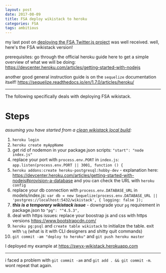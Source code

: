 ```yaml
---
layout: post
date: 2017-08-09
title: FSA deploy wikistack to heroku
categories: FSA
tags: ambitious
---
```


my last post on [deploying the FSA Twitter.js project](https://sw-yx.github.io/2017/FSA-deploy-twitter-js/) was well received. well, here's the FSA wikistack version!

prerequisites: go through the official heroku guide here to get a simple overview of what we will be doing: <https://devcenter.heroku.com/articles/getting-started-with-nodejs>

another good general instruction guide is on the `sequelize` documentation itself! <https://sequelize.readthedocs.io/en/1.7.0/articles/heroku/>

---

The following specifically deals with deploying FSA wikistack.

# Steps 
_assuming you have started from a [clean wikistack local build](https://github.com/sw-yx/fsa-wikistack-deploy/tree/37d8146b8e40a46802243ffcac1cbc6c2b0ce2c2):_

1. `heroku login`
2. `heroku create myAppName`
3. get rid of nodemon in your package.json scripts: `"start": "node index.js"`
4. replace your port with `process.env.PORT` in `index.js`: `app.listen(process.env.PORT || 3001, function () {`
4. `heroku addons:create heroku-postgresql:hobby-dev` - explanation here: <https://devcenter.heroku.com/articles/getting-started-with-nodejs#provision-a-database> and you can check the URL with `heroku config`
5. replace your db connection with `process.env.DATABASE_URL` in models/index.js: `var db = new Sequelize(process.env.DATABASE_URL || 'postgres://localhost:5432/wikistack', { logging: false });`
6. ***this is a temporary wikistack issue*** - downgrade your `pg` requirement in package.json to `"pg": "^4.5.3",`
8. deal with https issues: replace your boostrap js and css with https versions <https://www.bootstrapcdn.com/>
7. `heroku pg:psql` and `create table wikistack` to initialize the table. exit with `\q` (what is it with CLI designers and shitty quit commands)
8. `git commit -am "deploy to heroku"` and `git push heroku master`

I deployed my example at <https://swyx-wikistack.herokuapp.com>

---

i faced a problem with `git commit -am` and `git add . && git commit -m`. wont repeat that again.
